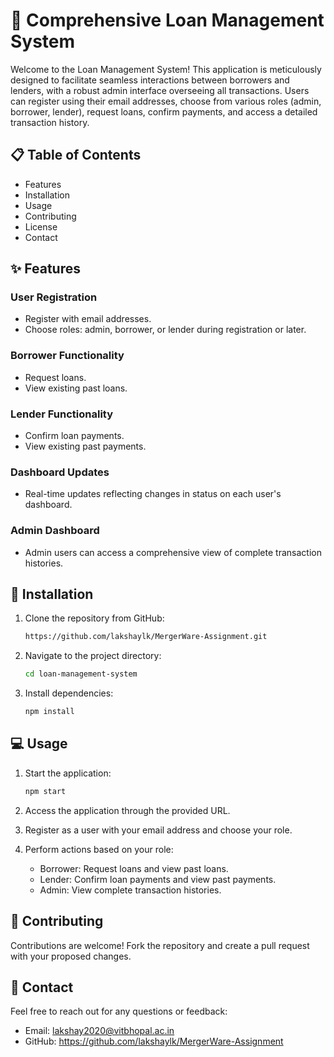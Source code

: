 # 🏦 Comprehensive Loan Management System

Welcome to the Loan Management System! This application is meticulously designed to facilitate seamless interactions between borrowers and lenders, with a robust admin interface overseeing all transactions. Users can register using their email addresses, choose from various roles (admin, borrower, lender), request loans, confirm payments, and access a detailed transaction history.

## 📋 Table of Contents

- Features
- Installation
- Usage
- Contributing
- License
- Contact

## ✨ Features

### User Registration
- Register with email addresses.
- Choose roles: admin, borrower, or lender during registration or later.

### Borrower Functionality
- Request loans.
- View existing past loans.

### Lender Functionality
- Confirm loan payments.
- View existing past payments.

### Dashboard Updates
- Real-time updates reflecting changes in status on each user's dashboard.

### Admin Dashboard
- Admin users can access a comprehensive view of complete transaction histories.

## 🚀 Installation

1. Clone the repository from GitHub:

   ```bash
   https://github.com/lakshaylk/MergerWare-Assignment.git
   ```

2. Navigate to the project directory:

   ```bash
   cd loan-management-system
   ```

3. Install dependencies:

   ```bash
   npm install
   ```

## 💻 Usage

1. Start the application:

   ```bash
   npm start
   ```

2. Access the application through the provided URL.

3. Register as a user with your email address and choose your role.

4. Perform actions based on your role:
   - Borrower: Request loans and view past loans.
   - Lender: Confirm loan payments and view past payments.
   - Admin: View complete transaction histories.

## 🤝 Contributing

Contributions are welcome! Fork the repository and create a pull request with your proposed changes.

## 📧 Contact

Feel free to reach out for any questions or feedback:

- Email: lakshay2020@vitbhopal.ac.in
- GitHub: https://github.com/lakshaylk/MergerWare-Assignment
